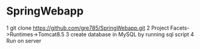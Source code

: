 # SpringWebapp
1 git clone https://github.com/gre785/SpringWebapp.git
2 Project Facets->Runtimes->Tomcat8.5
3 create database in MySQL by running sql script
4 Run on server
